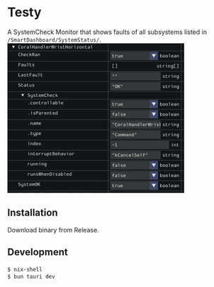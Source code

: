 # Testy

A SystemCheck Monitor that shows faults of all subsystems listed in `/SmartDashboard/SystemStatus/`.
![SystemStatus scheme](asset/image.png)

## Installation
Download binary from Release.

## Development
```bash
$ nix-shell
$ bun tauri dev
```